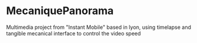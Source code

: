 # MecaniquePanorama
Multimedia project from "Instant Mobile" based in lyon, using timelapse and tangible mecanical interface to control the video speed
